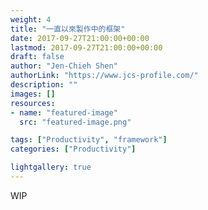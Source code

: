 ```yaml
---
weight: 4
title: "一直以來製作中的框架"
date: 2017-09-27T21:00:00+00:00
lastmod: 2017-09-27T21:00:00+00:00
draft: false
author: "Jen-Chieh Shen"
authorLink: "https://www.jcs-profile.com/"
description: ""
images: []
resources:
- name: "featured-image"
  src: "featured-image.png"

tags: ["Productivity", "framework"]
categories: ["Productivity"]

lightgallery: true
---
```


WIP
